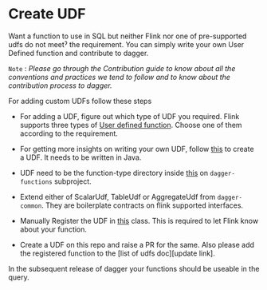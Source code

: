 # Create UDF

Want a function to use in SQL but neither Flink nor one of pre-supported udfs do not meetˀ the requirement. You can simply write your own User Defined function and contribute to dagger.

`Note` : _Please go through the Contribution guide to know about all the conventions and practices we tend to follow and to know about the contribution process to dagger._

For adding custom UDFs follow these steps

- For adding a UDF, figure out which type of UDF you required. Flink supports three types of [User defined function](https://ci.apache.org/projects/flink/flink-docs-master/docs/dev/table/functions/udfs/). Choose one of them according to the requirement.

- For getting more insights on writing your own UDF, follow [this](https://ci.apache.org/projects/flink/flink-docs-release-1.9/dev/table/udfs.html) to create a UDF. It needs to be written in Java.

- UDF need to be the function-type directory inside [this](https://github.com/odpf/dagger/tree/main/dagger-functions/src/main/java/io/odpf/dagger/functions/udfs) on `dagger-functions` subproject.

- Extend either of ScalarUdf, TableUdf or AggregateUdf from `dagger-common`. They are boilerplate contracts on flink supported interfaces.

- Manually Register the UDF in [this](https://github.com/odpf/dagger/blob/main/dagger-functions/src/main/java/io/odpf/dagger/functions/udfs/factories/FunctionFactory.java) class. This is required to let Flink know about your function.

- Create a UDF on this repo and raise a PR for the same. Also please add the registered function to the [list of udfs doc][update link].

In the subsequent release of dagger your functions should be useable in the query.

